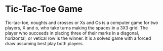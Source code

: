 # Tic-Tac-Toe Game
Tic-tac-toe, noughts and crosses or Xs and Os is a computer game for two players, X and o, who take turns making the spaces in a 3X3 grid. The player who succeeds in placing three of their marks in a diagonal, horizontal, or vetical row is  the winner. It is a solved game with a forced draw assuming best play both players.




